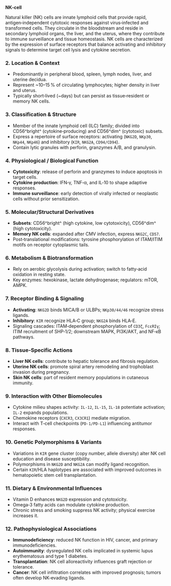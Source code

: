 **NK‑cell**

Natural killer (NK) cells are innate lymphoid cells that provide rapid, antigen‑independent cytotoxic responses against virus‑infected and transformed cells. They circulate in the bloodstream and reside in secondary lymphoid organs, the liver, and the uterus, where they contribute to immune surveillance and tissue homeostasis. NK cells are characterized by the expression of surface receptors that balance activating and inhibitory signals to determine target cell lysis and cytokine secretion.

### 2. Location & Context
- Predominantly in peripheral blood, spleen, lymph nodes, liver, and uterine decidua.  
- Represent ~10–15 % of circulating lymphocytes; higher density in liver and uterus.  
- Typically short‑lived (~days) but can persist as tissue‑resident or memory NK cells.

### 3. Classification & Structure
- Member of the innate lymphoid cell (ILC) family; divided into CD56^bright^ (cytokine‑producing) and CD56^dim^ (cytotoxic) subsets.  
- Express a repertoire of surface receptors: activating (`NKG2D`, `NKp30`, `NKp44`, `NKp46`) and inhibitory (`KIR`, `NKG2A`, `CD94/CD94`).  
- Contain lytic granules with perforin, granzymes A/B, and granulysin.

### 4. Physiological / Biological Function
- **Cytotoxicity**: release of perforin and granzymes to induce apoptosis in target cells.  
- **Cytokine production**: IFN‑γ, TNF‑α, and IL‑10 to shape adaptive responses.  
- **Immune surveillance**: early detection of virally infected or neoplastic cells without prior sensitization.

### 5. Molecular/Structural Derivatives
- **Subsets**: CD56^bright^ (high cytokine, low cytotoxicity), CD56^dim^ (high cytotoxicity).  
- **Memory NK cells**: expanded after CMV infection, express `NKG2C`, `CD57`.  
- Post‑translational modifications: tyrosine phosphorylation of ITAM/ITIM motifs on receptor cytoplasmic tails.

### 6. Metabolism & Biotransformation
- Rely on aerobic glycolysis during activation; switch to fatty‑acid oxidation in resting state.  
- Key enzymes: hexokinase, lactate dehydrogenase; regulators: mTOR, AMPK.

### 7. Receptor Binding & Signaling
- **Activating**: `NKG2D` binds MICA/B or ULBPs; `NKp30/44/46` recognize stress ligands.  
- **Inhibitory**: `KIR` recognize HLA‑C group; `NKG2A` binds HLA‑E.  
- Signaling cascades: ITAM‑dependent phosphorylation of `CD3ζ`, `FcεRIγ`; ITIM recruitment of SHP‑1/2; downstream MAPK, PI3K/AKT, and NF‑κB pathways.

### 8. Tissue‑Specific Actions
- **Liver NK cells**: contribute to hepatic tolerance and fibrosis regulation.  
- **Uterine NK cells**: promote spiral artery remodeling and trophoblast invasion during pregnancy.  
- **Skin NK cells**: part of resident memory populations in cutaneous immunity.

### 9. Interaction with Other Biomolecules
- Cytokine milieu shapes activity: `IL‑12`, `IL‑15`, `IL‑18` potentiate activation; `IL‑2` expands populations.  
- Chemokine receptors (`CXCR3`, `CX3CR1`) mediate migration.  
- Interact with T‑cell checkpoints (`PD‑1/PD‑L1`) influencing antitumor responses.

### 10. Genetic Polymorphisms & Variants
- Variations in `KIR` gene cluster (copy number, allele diversity) alter NK cell education and disease susceptibility.  
- Polymorphisms in `NKG2D` and `NKG2A` can modify ligand recognition.  
- Certain `KIR`/HLA haplotypes are associated with improved outcomes in hematopoietic stem cell transplantation.

### 11. Dietary & Environmental Influences
- Vitamin D enhances `NKG2D` expression and cytotoxicity.  
- Omega‑3 fatty acids can modulate cytokine production.  
- Chronic stress and smoking suppress NK activity; physical exercise increases it.

### 12. Pathophysiological Associations
- **Immunodeficiency**: reduced NK function in HIV, cancer, and primary immunodeficiencies.  
- **Autoimmunity**: dysregulated NK cells implicated in systemic lupus erythematosus and type 1 diabetes.  
- **Transplantation**: NK cell alloreactivity influences graft rejection or tolerance.  
- **Cancer**: NK cell infiltration correlates with improved prognosis; tumors often develop NK‑evading ligands.